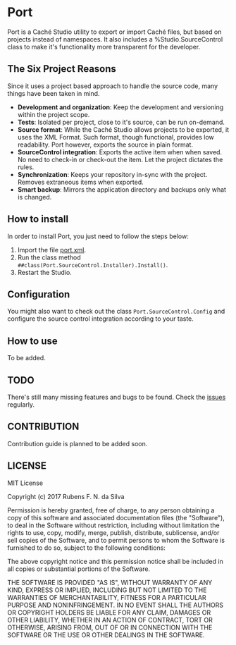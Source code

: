 # Port

Port is a Caché Studio utility to export or import Caché files, but
based on projects instead of namespaces. It also includes a %Studio.SourceControl class to make it's functionality
more transparent for the developer.

## The Six Project Reasons

Since it uses a project based approach to handle the source code, many things have been taken in mind.

* **Development and organization**: Keep the development and versioning within the project scope.
* **Tests**: Isolated per project, close to it's source, can be run on-demand.
* **Source format**: While the Caché Studio allows projects to be exported, it uses the XML Format. Such format, though functional, provides low readability. Port however, exports the source in plain format.
* **SourceControl integration**: Exports the active item when when saved. No need to check-in or check-out the item. Let the project dictates the rules.
* **Synchronization**: Keeps your repository in-sync with the project. Removes extraneous items when exported.
* **Smart backup**: Mirrors the application directory and backups only what is changed.

## How to install

In order to install Port, you just need to follow the steps below:

1. Import the file [port.xml](https://github.com/rfns/port/blob/master/port.xml).
2. Run the class method ``##class(Port.SourceControl.Installer).Install()``.
3. Restart the Studio.

## Configuration

You might also want to check out the class ``Port.SourceControl.Config`` and configure
the source control integration according to your taste.

## How to use

To be added.

## TODO

There's still many missing features and bugs to be found. Check the [issues](https://github.com/rfns/port/issues) regularly.

## CONTRIBUTION

Contribution guide is planned to be added soon.

## LICENSE

MIT License

Copyright (c) 2017 Rubens F. N. da Silva

Permission is hereby granted, free of charge, to any person obtaining a copy
of this software and associated documentation files (the "Software"), to deal
in the Software without restriction, including without limitation the rights
to use, copy, modify, merge, publish, distribute, sublicense, and/or sell
copies of the Software, and to permit persons to whom the Software is
furnished to do so, subject to the following conditions:

The above copyright notice and this permission notice shall be included in all
copies or substantial portions of the Software.

THE SOFTWARE IS PROVIDED "AS IS", WITHOUT WARRANTY OF ANY KIND, EXPRESS OR
IMPLIED, INCLUDING BUT NOT LIMITED TO THE WARRANTIES OF MERCHANTABILITY,
FITNESS FOR A PARTICULAR PURPOSE AND NONINFRINGEMENT. IN NO EVENT SHALL THE
AUTHORS OR COPYRIGHT HOLDERS BE LIABLE FOR ANY CLAIM, DAMAGES OR OTHER
LIABILITY, WHETHER IN AN ACTION OF CONTRACT, TORT OR OTHERWISE, ARISING FROM,
OUT OF OR IN CONNECTION WITH THE SOFTWARE OR THE USE OR OTHER DEALINGS IN THE
SOFTWARE.






